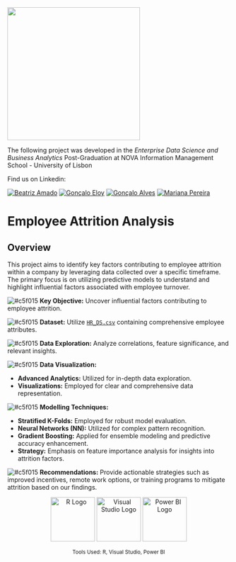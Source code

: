 <img src="https://github.com/AndrePatchy/NOVA-IMS/blob/main/novaimsimage.png?raw=true" width="300" height="300" /> 

The following project was developed in the *Enterprise Data Science and Business Analytics* Post-Graduation at NOVA Information Management School - University of Lisbon

Find us on Linkedin: 

[![Beatriz Amado](https://img.shields.io/badge/Beatriz_Amado-LinkedIn-blue?style=flat&logo=linkedin)](https://www.linkedin.com/in/beatrizamado/)
[![Gonçalo Eloy](https://img.shields.io/badge/Gon%C3%A7alo_Eloy-LinkedIn-blue?style=flat&logo=linkedin)](https://www.linkedin.com/in/goncaloeloy/)
[![Gonçalo Alves](https://img.shields.io/badge/Gon%C3%A7alo_Alves-LinkedIn-blue?style=flat&logo=linkedin)](https://www.linkedin.com/in/goncaloalves/)
[![Mariana Pereira](https://img.shields.io/badge/Mariana_Pereira-LinkedIn-blue?style=flat&logo=linkedin)](https://www.linkedin.com/in/marianapereira/)

# Employee Attrition Analysis

## Overview

This project aims to identify key factors contributing to employee attrition within a company by leveraging data collected over a specific timeframe. The primary focus is on utilizing predictive models to understand and highlight influential factors associated with employee turnover.


![#c5f015](https://via.placeholder.com/15/c5f015/c5f015.png) **Key Objective:** Uncover influential factors contributing to employee attrition.
  
![#c5f015](https://via.placeholder.com/15/c5f015/c5f015.png) **Dataset:** Utilize [`HR_DS.csv`](https://raw.githubusercontent.com/beatrizamado/HR-Analysis/main/HR_DS.csv) containing comprehensive employee attributes.    

![#c5f015](https://via.placeholder.com/15/c5f015/c5f015.png) **Data Exploration:** Analyze correlations, feature significance, and relevant insights.
  
![#c5f015](https://via.placeholder.com/15/c5f015/c5f015.png) **Data Visualization:**
  - **Advanced Analytics:** Utilized for in-depth data exploration.
  - **Visualizations:** Employed for clear and comprehensive data representation.  
  
![#c5f015](https://via.placeholder.com/15/c5f015/c5f015.png) **Modelling Techniques:**
  - **Stratified K-Folds:** Employed for robust model evaluation.
  - **Neural Networks (NN):** Utilized for complex pattern recognition.
  - **Gradient Boosting:** Applied for ensemble modeling and predictive accuracy enhancement.
  - **Strategy:** Emphasis on feature importance analysis for insights into attrition factors.
  
![#c5f015](https://via.placeholder.com/15/c5f015/c5f015.png) **Recommendations:** Provide actionable strategies such as improved incentives, remote work options, or training programs to mitigate attrition based on our findings.


<div align="center">
  <img src="URL_TO_R_LOGO" alt="R Logo" width="100" />
  <img src="URL_TO_VISUAL_STUDIO_LOGO" alt="Visual Studio Logo" width="100" />
  <img src="URL_TO_POWER_BI_LOGO" alt="Power BI Logo" width="100" />
</div>
<p align="center">
  <sub>Tools Used: R, Visual Studio, Power BI</sub>
</p>

